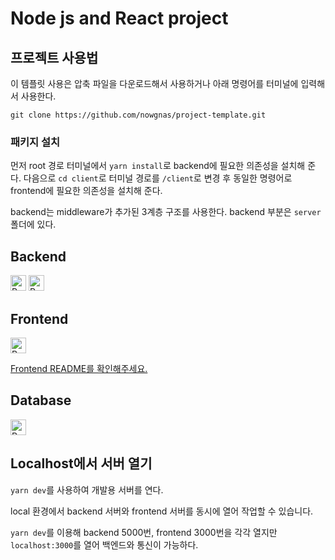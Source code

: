 # Node js and React project

## 프로젝트 사용법

이 템플릿 사용은 압축 파일을 다운로드해서 사용하거나 아래 명령어를 터미널에 입력해서 사용한다.

```shell
git clone https://github.com/nowgnas/project-template.git
```

### 패키지 설치

먼저 root 경로 터미널에서 `yarn install`로 backend에 필요한 의존성을 설치해 준다. 다음으로 `cd client`로 터미널 경로를 `/client`로 변경 후 동일한 명령어로 frontend에 필요한 의존성을 설치해 준다.

backend는 middleware가 추가된 3계층 구조를 사용한다. backend 부분은 `server`폴더에 있다.

## Backend

<img height="25px" src="https://img.shields.io/badge/Express-000000?style=flat&amp;logo=Express&amp;logoColor=white" alt="Python Badge">
<img height="25px" src="https://img.shields.io/badge/Node js-339933?style=flat&amp;logo=Node.js&amp;logoColor=white" alt="Python Badge">

## Frontend

<img height="25px" src="https://img.shields.io/badge/React-61DAFB?style=flat&amp;logo=React&amp;logoColor=white" alt="Python Badge">

[Frontend README를 확인해주세요.](/client/README.md)

## Database

<img height="25px" src="https://img.shields.io/badge/MongoDB-47A248?style=flat&amp;logo=MongoDB&amp;logoColor=white" alt="Python Badge">

## Localhost에서 서버 열기

`yarn dev`를 사용하여 개발용 서버를 연다.

local 환경에서 backend 서버와 frontend 서버를 동시에 열어 작업할 수 있습니다.

`yarn dev`를 이용해 backend 5000번, frontend 3000번을 각각 열지만 `localhost:3000`를 열어 백엔드와 통신이 가능하다.
